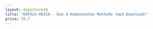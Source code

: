 ```yaml
---
layout: digistore24
title: "ERFOLG-REICH - Die 4 Komponenten Methode (mp3-Download)"
price: 39.7
---
```

